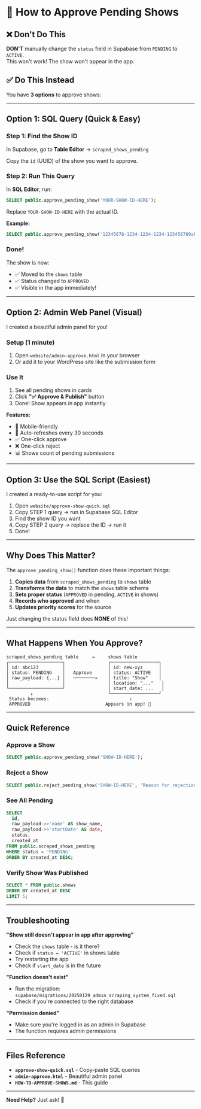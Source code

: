 # 🎯 How to Approve Pending Shows

## ❌ Don't Do This
**DON'T** manually change the `status` field in Supabase from `PENDING` to `ACTIVE`.  
This won't work! The show won't appear in the app.

## ✅ Do This Instead

You have **3 options** to approve shows:

---

## Option 1: SQL Query (Quick & Easy)

### Step 1: Find the Show ID
In Supabase, go to **Table Editor** → `scraped_shows_pending`

Copy the `id` (UUID) of the show you want to approve.

### Step 2: Run This Query
In **SQL Editor**, run:
```sql
SELECT public.approve_pending_show('YOUR-SHOW-ID-HERE');
```

Replace `YOUR-SHOW-ID-HERE` with the actual ID.

**Example:**
```sql
SELECT public.approve_pending_show('12345678-1234-1234-1234-123456789abc');
```

### Done!
The show is now:
- ✅ Moved to the `shows` table
- ✅ Status changed to `APPROVED`
- ✅ Visible in the app immediately!

---

## Option 2: Admin Web Panel (Visual)

I created a beautiful admin panel for you!

### Setup (1 minute)
1. Open `website/admin-approve.html` in your browser
2. Or add it to your WordPress site like the submission form

### Use It
1. See all pending shows in cards
2. Click **"✅ Approve & Publish"** button
3. Done! Show appears in app instantly

**Features:**
- 📱 Mobile-friendly
- 🔄 Auto-refreshes every 30 seconds  
- ✅ One-click approve
- ❌ One-click reject
- 📊 Shows count of pending submissions

---

## Option 3: Use the SQL Script (Easiest)

I created a ready-to-use script for you:

1. Open `website/approve-show-quick.sql`
2. Copy STEP 1 query → run in Supabase SQL Editor
3. Find the show ID you want
4. Copy STEP 2 query → replace the ID → run it
5. Done!

---

## Why Does This Matter?

The `approve_pending_show()` function does these important things:

1. **Copies data** from `scraped_shows_pending` to `shows` table
2. **Transforms the data** to match the `shows` table schema
3. **Sets proper status** (`APPROVED` in pending, `ACTIVE` in shows)
4. **Records who approved** and when
5. **Updates priority scores** for the source

Just changing the status field does **NONE** of this!

---

## What Happens When You Approve?

```
scraped_shows_pending table     →     shows table
┌────────────────────┐                ┌──────────────────┐
│ id: abc123         │                │ id: new-xyz      │
│ status: PENDING    │   Approve      │ status: ACTIVE   │
│ raw_payload: {...} │   ────────→    │ title: "Show"    │
│                    │                │ location: "..."   │
└────────────────────┘                │ start_date: ...   │
         ↓                            └──────────────────┘
 Status becomes:                              ↓
 APPROVED                            Appears in app! 🎉
```

---

## Quick Reference

### Approve a Show
```sql
SELECT public.approve_pending_show('SHOW-ID-HERE');
```

### Reject a Show
```sql
SELECT public.reject_pending_show('SHOW-ID-HERE', 'Reason for rejection');
```

### See All Pending
```sql
SELECT 
  id,
  raw_payload->>'name' AS show_name,
  raw_payload->>'startDate' AS date,
  status,
  created_at
FROM public.scraped_shows_pending
WHERE status = 'PENDING'
ORDER BY created_at DESC;
```

### Verify Show Was Published
```sql
SELECT * FROM public.shows
ORDER BY created_at DESC
LIMIT 5;
```

---

## Troubleshooting

**"Show still doesn't appear in app after approving"**
- Check the `shows` table - is it there?
- Check if `status = 'ACTIVE'` in shows table
- Try restarting the app
- Check if `start_date` is in the future

**"Function doesn't exist"**
- Run the migration: `supabase/migrations/20250129_admin_scraping_system_fixed.sql`
- Check if you're connected to the right database

**"Permission denied"**
- Make sure you're logged in as an admin in Supabase
- The function requires admin permissions

---

## Files Reference

- **`approve-show-quick.sql`** - Copy-paste SQL queries
- **`admin-approve.html`** - Beautiful admin panel
- **`HOW-TO-APPROVE-SHOWS.md`** - This guide

---

**Need Help?** Just ask! 🚀
